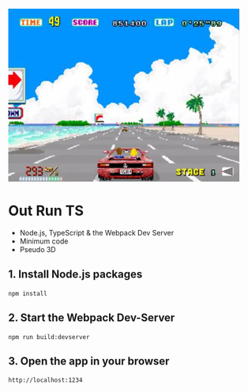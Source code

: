 ![babylon-zero](https://github.com/christopherstock/OutRunTs/raw/master/res/image/promo/screen0.png)
# Out Run TS

- Node.js, TypeScript &amp; the Webpack Dev Server
- Minimum code
- Pseudo 3D 

## 1. Install Node.js packages
```
npm install
```

## 2. Start the Webpack Dev-Server
```
npm run build:devserver
```

## 3. Open the app in your browser
```
http://localhost:1234
```
